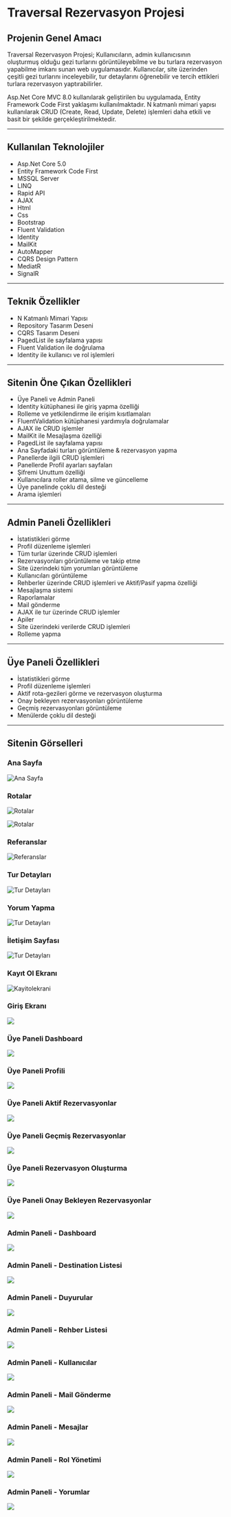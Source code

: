 # Traversal Rezervasyon Projesi

## Projenin Genel Amacı

Traversal Rezervasyon Projesi; Kullanıcıların, admin kullanıcısının oluşturmuş olduğu gezi turlarını görüntüleyebilme ve bu turlara rezervasyon yapabilme imkanı sunan web uygulamasıdır. Kullanıcılar, site üzerinden çeşitli gezi turlarını inceleyebilir, tur detaylarını öğrenebilir ve tercih ettikleri turlara rezervasyon yaptırabilirler.

Asp.Net Core MVC 8.0 kullanılarak geliştirilen bu uygulamada, Entity Framework Code First yaklaşımı kullanılmaktadır. N katmanlı mimari yapısı kullanılarak CRUD (Create, Read, Update, Delete) işlemleri daha etkili ve basit bir şekilde gerçekleştirilmektedir.

---

## Kullanılan Teknolojiler

- Asp.Net Core 5.0  
- Entity Framework Code First  
- MSSQL Server  
- LINQ  
- Rapid API  
- AJAX  
- Html  
- Css  
- Bootstrap  
- Fluent Validation  
- Identity  
- MailKit  
- AutoMapper  
- CQRS Design Pattern  
- MediatR  
- SignalR  

---

## Teknik Özellikler

- N Katmanlı Mimari Yapısı  
- Repository Tasarım Deseni  
- CQRS Tasarım Deseni  
- PagedList ile sayfalama yapısı  
- Fluent Validation ile doğrulama  
- Identity ile kullanıcı ve rol işlemleri  

---

## Sitenin Öne Çıkan Özellikleri

- Üye Paneli ve Admin Paneli  
- Identity kütüphanesi ile giriş yapma özelliği  
- Rolleme ve yetkilendirme ile erişim kısıtlamaları  
- FluentValidation kütüphanesi yardımıyla doğrulamalar  
- AJAX ile CRUD işlemler  
- MailKit ile Mesajlaşma özelliği  
- PagedList ile sayfalama yapısı  
- Ana Sayfadaki turları görüntüleme & rezervasyon yapma  
- Panellerde ilgili CRUD işlemleri  
- Panellerde Profil ayarları sayfaları  
- Şifremi Unuttum özelliği  
- Kullanıcılara roller atama, silme ve güncelleme  
- Üye panelinde çoklu dil desteği  
- Arama işlemleri  

---

## Admin Paneli Özellikleri

- İstatistikleri görme  
- Profil düzenleme işlemleri  
- Tüm turlar üzerinde CRUD işlemleri  
- Rezervasyonları görüntüleme ve takip etme  
- Site üzerindeki tüm yorumları görüntüleme  
- Kullanıcıları görüntüleme  
- Rehberler üzerinde CRUD işlemleri ve Aktif/Pasif yapma özelliği  
- Mesajlaşma sistemi  
- Raporlamalar  
- Mail gönderme  
- AJAX ile tur üzerinde CRUD işlemler  
- Apiler  
- Site üzerindeki verilerde CRUD işlemleri  
- Rolleme yapma  

---

## Üye Paneli Özellikleri

- İstatistikleri görme  
- Profil düzenleme işlemleri  
- Aktif rota-gezileri görme ve rezervasyon oluşturma  
- Onay bekleyen rezervasyonları görüntüleme  
- Geçmiş rezervasyonları görüntüleme  
- Menülerde çoklu dil desteği  

---

## Sitenin Görselleri

### Ana Sayfa
![Ana Sayfa](https://github.com/AOghuz/TraversalCoreProje/blob/master/TraversalCoreProje/wwwroot/Traversalgithubimages/site/default1.png)

### Rotalar
![Rotalar](https://github.com/AOghuz/TraversalCoreProje/blob/master/TraversalCoreProje/wwwroot/Traversalgithubimages/site/defaultdestination.png)

![Rotalar](https://github.com/AOghuz/TraversalCoreProje/blob/master/TraversalCoreProje/wwwroot/Traversalgithubimages/site/dest2.png)

### Referanslar
![Referanslar](https://github.com/AOghuz/TraversalCoreProje/blob/master/TraversalCoreProje/wwwroot/Traversalgithubimages/site/testimonial.png)

### Tur Detayları
![Tur Detayları](https://github.com/AOghuz/TraversalCoreProje/blob/master/TraversalCoreProje/wwwroot/Traversalgithubimages/site/turdetails.png)

### Yorum Yapma
![Tur Detayları](https://github.com/AOghuz/TraversalCoreProje/blob/master/TraversalCoreProje/wwwroot/Traversalgithubimages/site/turdetails2.png)

### İletişim Sayfası
![Tur Detayları](https://github.com/AOghuz/TraversalCoreProje/blob/master/TraversalCoreProje/wwwroot/Traversalgithubimages/uye/comment.png)

### Kayıt Ol Ekranı
![Kayitolekrani](https://github.com/AOghuz/TraversalCoreProje/blob/master/TraversalCoreProje/wwwroot/Traversalgithubimages/login/kayitol.png)

### Giriş Ekranı
![](https://github.com/AOghuz/TraversalCoreProje/blob/master/TraversalCoreProje/wwwroot/Traversalgithubimages/login/giris.png)

### Üye Paneli Dashboard
![](https://github.com/AOghuz/TraversalCoreProje/blob/master/TraversalCoreProje/wwwroot/Traversalgithubimages/uye/myprofile.png)

### Üye Paneli Profili
![](https://github.com/AOghuz/TraversalCoreProje/blob/master/TraversalCoreProje/wwwroot/Traversalgithubimages/uye/destination.png)

### Üye Paneli Aktif Rezervasyonlar
![](https://github.com/AOghuz/TraversalCoreProje/blob/master/TraversalCoreProje/wwwroot/Traversalgithubimages/uye/activreserv.png)

### Üye Paneli Geçmiş Rezervasyonlar
![](https://github.com/AOghuz/TraversalCoreProje/blob/master/TraversalCoreProje/wwwroot/Traversalgithubimages/uye/oldreserv.png)

### Üye Paneli Rezervasyon Oluşturma
![](https://github.com/AOghuz/TraversalCoreProje/blob/master/TraversalCoreProje/wwwroot/Traversalgithubimages/uye/newreserv.png)

### Üye Paneli Onay Bekleyen Rezervasyonlar
![](https://github.com/AOghuz/TraversalCoreProje/blob/master/TraversalCoreProje/wwwroot/Traversalgithubimages/uye/currentreserv.png)

### Admin Paneli - Dashboard
![](https://github.com/AOghuz/TraversalCoreProje/blob/master/TraversalCoreProje/wwwroot/Traversalgithubimages/admin/dashboard.png)

### Admin Paneli - Destination Listesi
![](https://github.com/AOghuz/TraversalCoreProje/blob/master/TraversalCoreProje/wwwroot/Traversalgithubimages/admin/destination.png)

### Admin Paneli - Duyurular
![](https://github.com/AOghuz/TraversalCoreProje/blob/master/TraversalCoreProje/wwwroot/Traversalgithubimages/admin/duyuru.png)

### Admin Paneli - Rehber Listesi
![](https://github.com/AOghuz/TraversalCoreProje/blob/master/TraversalCoreProje/wwwroot/Traversalgithubimages/admin/guides.png)

### Admin Paneli - Kullanıcılar
![](https://github.com/AOghuz/TraversalCoreProje/blob/master/TraversalCoreProje/wwwroot/Traversalgithubimages/admin/kullanicilar.png)

### Admin Paneli - Mail Gönderme
![](https://github.com/AOghuz/TraversalCoreProje/blob/master/TraversalCoreProje/wwwroot/Traversalgithubimages/admin/mail.png)

### Admin Paneli - Mesajlar
![](https://github.com/AOghuz/TraversalCoreProje/blob/master/TraversalCoreProje/wwwroot/Traversalgithubimages/admin/mesajlar.png)

### Admin Paneli - Rol Yönetimi
![](https://github.com/AOghuz/TraversalCoreProje/blob/master/TraversalCoreProje/wwwroot/Traversalgithubimages/admin/rol.png)

### Admin Paneli - Yorumlar
![](https://github.com/AOghuz/TraversalCoreProje/blob/master/TraversalCoreProje/wwwroot/Traversalgithubimages/admin/yorumlar.png)







